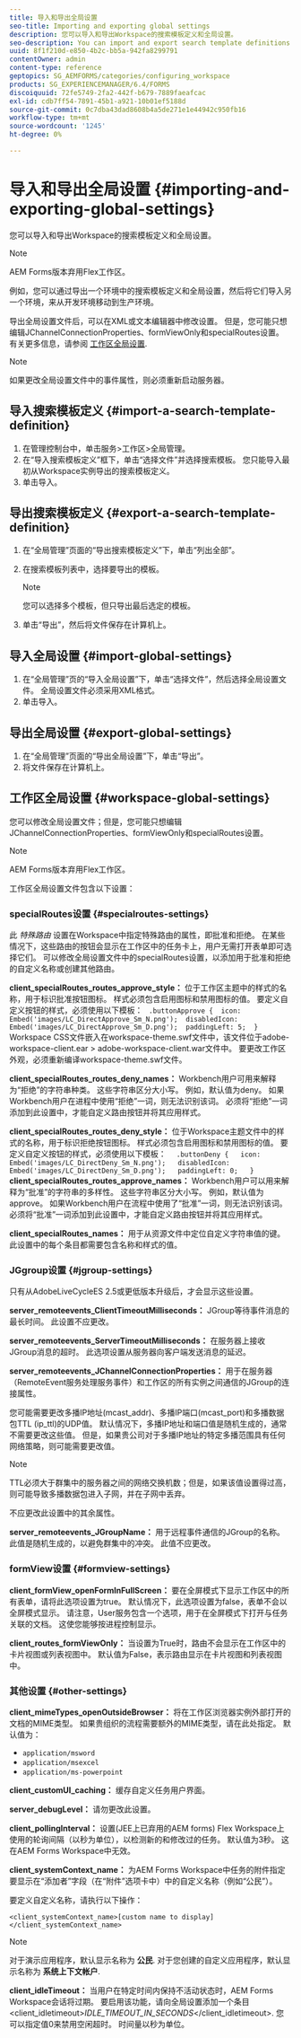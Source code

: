 ```yaml
---
title: 导入和导出全局设置
seo-title: Importing and exporting global settings
description: 您可以导入和导出Workspace的搜索模板定义和全局设置。
seo-description: You can import and export search template definitions and global settings for Workspace.
uuid: 8f1f210d-e850-4b2c-bb5a-942fa8299791
contentOwner: admin
content-type: reference
geptopics: SG_AEMFORMS/categories/configuring_workspace
products: SG_EXPERIENCEMANAGER/6.4/FORMS
discoiquuid: 72fe5749-2fa2-442f-b679-7889faeafcac
exl-id: cdb7ff54-7891-45b1-a921-10b01ef5188d
source-git-commit: 0c7dba43dad8608b4a5de271e1e44942c950fb16
workflow-type: tm+mt
source-wordcount: '1245'
ht-degree: 0%

---
```


# 导入和导出全局设置 {#importing-and-exporting-global-settings}

您可以导入和导出Workspace的搜索模板定义和全局设置。

>[!NOTE]
>
>AEM Forms版本弃用Flex工作区。

例如，您可以通过导出一个环境中的搜索模板定义和全局设置，然后将它们导入另一个环境，来从开发环境移动到生产环境。

导出全局设置文件后，可以在XML或文本编辑器中修改设置。 但是，您可能只想编辑JChannelConnectionProperties、formViewOnly和specialRoutes设置。 有关更多信息，请参阅 [工作区全局设置](importing-exporting-global-settings.md#workspace-global-settings).


>[!NOTE]
>
>如果更改全局设置文件中的事件属性，则必须重新启动服务器。

## 导入搜索模板定义 {#import-a-search-template-definition}

1. 在管理控制台中，单击服务>工作区>全局管理。
1. 在“导入搜索模板定义”框下，单击“选择文件”并选择搜索模板。 您只能导入最初从Workspace实例导出的搜索模板定义。
1. 单击导入。

## 导出搜索模板定义 {#export-a-search-template-definition}

1. 在“全局管理”页面的“导出搜索模板定义”下，单击“列出全部”。
1. 在搜索模板列表中，选择要导出的模板。

   >[!NOTE]
   >
   >您可以选择多个模板，但只导出最后选定的模板。

1. 单击“导出”，然后将文件保存在计算机上。

## 导入全局设置 {#import-global-settings}

1. 在“全局管理”页的“导入全局设置”下，单击“选择文件”，然后选择全局设置文件。 全局设置文件必须采用XML格式。
1. 单击导入。

## 导出全局设置 {#export-global-settings}

1. 在“全局管理”页面的“导出全局设置”下，单击“导出”。
1. 将文件保存在计算机上。

## 工作区全局设置 {#workspace-global-settings}

您可以修改全局设置文件；但是，您可能只想编辑JChannelConnectionProperties、formViewOnly和specialRoutes设置。

>[!NOTE]
>
>AEM Forms版本弃用Flex工作区。

工作区全局设置文件包含以下设置：

### specialRoutes设置 {#specialroutes-settings}

此 *特殊路由* 设置在Workspace中指定特殊路由的属性，即批准和拒绝。 在某些情况下，这些路由的按钮会显示在工作区中的任务卡上，用户无需打开表单即可选择它们。 可以修改全局设置文件中的specialRoutes设置，以添加用于批准和拒绝的自定义名称或创建其他路由。

**client_specialRoutes_routes_approve_style：** 位于工作区主题中的样式的名称，用于标识批准按钮图标。 样式必须包含启用图标和禁用图标的值。 要定义自定义按钮的样式，必须使用以下模板：
` .buttonApprove {  icon: Embed('images/LC_DirectApprove_Sm_N.png');  disabledIcon: Embed('images/LC_DirectApprove_Sm_D.png');  paddingLeft: 5;  }` Workspace CSS文件嵌入在workspace-theme.swf文件中，该文件位于adobe-workspace-client.ear > adobe-workspace-client.war文件中。 要更改工作区外观，必须重新编译workspace-theme.swf文件。

**client_specialRoutes_routes_deny_names：** Workbench用户可用来解释为“拒绝”的字符串种类。 这些字符串区分大小写。 例如，默认值为deny。 如果Workbench用户在进程中使用“拒绝”一词，则无法识别该词。 必须将“拒绝”一词添加到此设置中，才能自定义路由按钮并将其应用样式。

**client_specialRoutes_routes_deny_style：** 位于Workspace主题文件中的样式的名称，用于标识拒绝按钮图标。 样式必须包含启用图标和禁用图标的值。 要定义自定义按钮的样式，必须使用以下模板：
`  .buttonDeny {   icon: Embed('images/LC_DirectDeny_Sm_N.png');   disabledIcon: Embed('images/LC_DirectDeny_Sm_D.png');   paddingLeft: 0;   }` **client_specialRoutes_routes_approve_names：** Workbench用户可以用来解释为“批准”的字符串的多样性。 这些字符串区分大小写。 例如，默认值为approve。 如果Workbench用户在流程中使用了“批准”一词，则无法识别该词。 必须将“批准”一词添加到此设置中，才能自定义路由按钮并将其应用样式。

**client_specialRoutes_names：** 用于从资源文件中定位自定义字符串值的键。 此设置中的每个条目都需要包含名称和样式的值。

### JGgroup设置 {#jgroup-settings}

只有从AdobeLiveCycleES 2.5或更低版本升级后，才会显示这些设置。

**server_remoteevents_ClientTimeoutMilliseconds：** JGroup等待事件消息的最长时间。 此设置不应更改。

**server_remoteevents_ServerTimeoutMilliseconds：** 在服务器上接收JGroup消息的超时。 此选项设置从服务器向客户端发送消息的延迟。

**server_remoteevents_JChannelConnectionProperties：** 用于在服务器（RemoteEvent服务处理服务事件）和工作区的所有实例之间通信的JGroup的连接属性。

您可能需要更改多播IP地址(mcast_addr)、多播IP端口(mcast_port)和多播数据包TTL (ip_ttl)的UDP值。 默认情况下，多播IP地址和端口值是随机生成的，通常不需要更改这些值。 但是，如果贵公司对于多播IP地址的特定多播范围具有任何网络策略，则可能需要更改值。

>[!NOTE]
>
>TTL必须大于群集中的服务器之间的网络交换机数；但是，如果该值设置得过高，则可能导致多播数据包进入子网，并在子网中丢弃。

不应更改此设置中的其余属性。

**server_remoteevents_JGroupName：** 用于远程事件通信的JGroup的名称。 此值是随机生成的，以避免群集中的冲突。 此值不应更改。

<!--

For additional information on JGroups and Workspace, see [JGroups and AEM forms Workspace - Explained](https://blogs.adobe.com/livecycle/2011/03/jgroups-and-livecycle-workspace-explained.html).

-->

### formView设置 {#formview-settings}

**client_formView_openFormInFullScreen：** 要在全屏模式下显示工作区中的所有表单，请将此选项设置为true。 默认情况下，此选项设置为false，表单不会以全屏模式显示。 请注意，User服务包含一个选项，用于在全屏模式下打开与任务关联的文档。 这使您能够按进程控制显示。

**client_routes_formViewOnly：** 当设置为True时，路由不会显示在工作区中的卡片视图或列表视图中。 默认值为False，表示路由显示在卡片视图和列表视图中。

### 其他设置 {#other-settings}

**client_mimeTypes_openOutsideBrowser：** 将在工作区浏览器实例外部打开的文档的MIME类型。 如果贵组织的流程需要额外的MIME类型，请在此处指定。 默认值为：

* `application/msword`
* `application/msexcel`
* `application/ms-powerpoint`

**client_customUI_caching：** 缓存自定义任务用户界面。

**server_debugLevel：** 请勿更改此设置。

**client_pollingInterval：** 设置(JEE上已弃用的AEM forms) Flex Workspace上使用的轮询间隔（以秒为单位），以检测新的和修改过的任务。 默认值为3秒。 这在AEM Forms Workspace中无效。

**client_systemContext_name：** 为AEM Forms Workspace中任务的附件指定要显示在“添加者”字段（在“附件”选项卡中）中的自定义名称（例如“公民”）。

要定义自定义名称，请执行以下操作：

`<client_systemContext_name>[custom name to display]</client_systemContext_name>`

>[!NOTE]
>
>对于演示应用程序，默认显示名称为 **公民**. 对于您创建的自定义应用程序，默认显示名称为 **系统上下文帐户**.
>
>**client_idleTimeout：** 当用户在特定时间内保持不活动状态时，AEM Forms Workspace会话将过期。 要启用该功能，请向全局设置添加一个条目 &lt;client_idletimeout>*IDLE_TIMEOUT_IN_SECONDS*&lt;/client_idletimeout>. 您可以指定值0来禁用空闲超时。 时间量以秒为单位。
